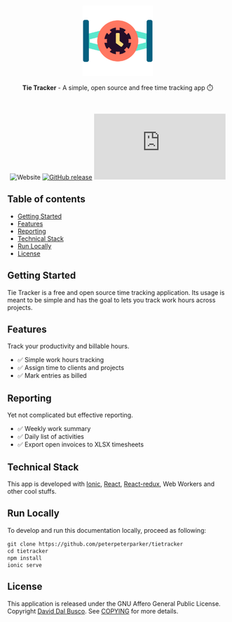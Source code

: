 <div align="center">
  <a href="https://tietracker.com"><img src="public/assets/icon/logo.svg" alt="Tie Tracker logo" height="160"></a>
  
  <br/>
  
  <p><strong>Tie Tracker</strong> - A simple, open source and free time tracking app ⏱️</p>
  
  <br/>
  
  ![Website](https://img.shields.io/website?label=Progressive%20Web%20Apps&url=https%3A%2F%2Ftietracker.com)
  [![GitHub release](https://img.shields.io/github/release/peterpeterparker/tietracker/all?logo=GitHub)](https://github.com/peterpeterparker/tietracker/releases/latest)
  [![Tweet](https://img.shields.io/twitter/url?url=https%3A%2F%tietracker.com)](https://twitter.com/intent/tweet?url=https%3A%2F%2Ftietracker.com&text=Tie%20Tracker+-+A+simple%2C+open+source+and+free+time+tracking+app+%E2%8F%B1%EF%B8%8F)
</div>


## Table of contents

- [Getting Started](#getting-started)
- [Features](#features)
- [Reporting](#reporting)
- [Technical Stack](#technical-stack)
- [Run Locally](#run-locally) 
- [License](#license)

## Getting Started

Tie Tracker is a free and open source time tracking application. Its usage is meant to be simple and has the goal to lets you track work hours across projects.

## Features

Track your productivity and billable hours.

* ✅ Simple work hours tracking
* ✅ Assign time to clients and projects
* ✅ Mark entries as billed
 
## Reporting

Yet not complicated but effective reporting.

* ✅ Weekly work summary
* ✅ Daily list of activities
* ✅ Export open invoices to XLSX timesheets

## Technical Stack

This app is developed with [Ionic](https://ionicframework.com), [React](https://reactjs.org), [React-redux](https://react-redux.js.org), Web Workers and other cool stuffs.

## Run Locally

To develop and run this documentation locally, proceed as following:

```
git clone https://github.com/peterpeterparker/tietracker
cd tietracker
npm install
ionic serve
```
 
## License

This application is released under the GNU Affero General Public License. Copyright [David Dal Busco](mailto:david.dalbusco@outlook.com). See [COPYING](./COPYING) for more details.

[Tie Tracker]: https://tietracker.com
